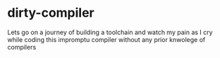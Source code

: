 # dirty-compiler
Lets go on a journey of building a toolchain and watch my pain as I cry while coding this impromptu compiler without any prior knwolege of compilers
